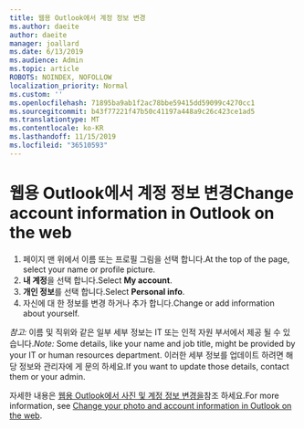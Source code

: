 ```yaml
---
title: 웹용 Outlook에서 계정 정보 변경
ms.author: daeite
author: daeite
manager: joallard
ms.date: 6/13/2019
ms.audience: Admin
ms.topic: article
ROBOTS: NOINDEX, NOFOLLOW
localization_priority: Normal
ms.custom: ''
ms.openlocfilehash: 71895ba9ab1f2ac78bbe59415dd59099c4270cc1
ms.sourcegitcommit: b43f77221f47b50c41197a448a9c26c423ce1ad5
ms.translationtype: MT
ms.contentlocale: ko-KR
ms.lasthandoff: 11/15/2019
ms.locfileid: "36510593"
---
```

# <a name="change-account-information-in-outlook-on-the-web"></a><span data-ttu-id="498b4-102">웹용 Outlook에서 계정 정보 변경</span><span class="sxs-lookup"><span data-stu-id="498b4-102">Change account information in Outlook on the web</span></span>

1. <span data-ttu-id="498b4-103">페이지 맨 위에서 이름 또는 프로필 그림을 선택 합니다.</span><span class="sxs-lookup"><span data-stu-id="498b4-103">At the top of the page, select your name or profile picture.</span></span>
1. <span data-ttu-id="498b4-104">**내 계정**을 선택 합니다.</span><span class="sxs-lookup"><span data-stu-id="498b4-104">Select **My account**.</span></span>
1. <span data-ttu-id="498b4-105">**개인 정보**를 선택 합니다.</span><span class="sxs-lookup"><span data-stu-id="498b4-105">Select **Personal info**.</span></span>
1. <span data-ttu-id="498b4-106">자신에 대 한 정보를 변경 하거나 추가 합니다.</span><span class="sxs-lookup"><span data-stu-id="498b4-106">Change or add information about yourself.</span></span>

<span data-ttu-id="498b4-107">*참고:* 이름 및 직위와 같은 일부 세부 정보는 IT 또는 인적 자원 부서에서 제공 될 수 있습니다.</span><span class="sxs-lookup"><span data-stu-id="498b4-107">*Note:* Some details, like your name and job title, might be provided by your IT or human resources department.</span></span> <span data-ttu-id="498b4-108">이러한 세부 정보를 업데이트 하려면 해당 정보와 관리자에 게 문의 하세요.</span><span class="sxs-lookup"><span data-stu-id="498b4-108">If you want to update those details, contact them or your admin.</span></span>

<span data-ttu-id="498b4-109">자세한 내용은 [웹용 Outlook에서 사진 및 계정 정보 변경을](https://support.office.com/article/b2dbb289-851d-4bed-93c3-3e136f5659ec)참조 하세요.</span><span class="sxs-lookup"><span data-stu-id="498b4-109">For more information, see [Change your photo and account information in Outlook on the web](https://support.office.com/article/b2dbb289-851d-4bed-93c3-3e136f5659ec).</span></span>